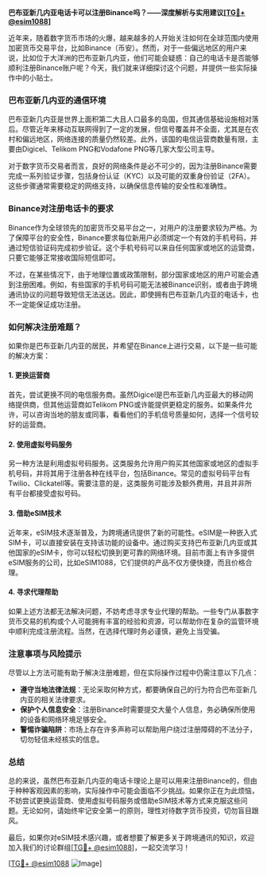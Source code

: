 **巴布亚新几内亚电话卡可以注册Binance吗？——深度解析与实用建议[[TG💪+ @esim1088](https://t.me/s/esim1088)]**

近年来，随着数字货币市场的火爆，越来越多的人开始关注如何在全球范围内使用加密货币交易平台，比如Binance（币安）。然而，对于一些偏远地区的用户来说，比如位于大洋洲的巴布亚新几内亚，他们可能会疑惑：自己的电话卡是否能够顺利注册Binance账户呢？今天，我们就来详细探讨这个问题，并提供一些实际操作中的小贴士。

### 巴布亚新几内亚的通信环境

巴布亚新几内亚是世界上面积第二大且人口最多的岛国，但其通信基础设施相对落后。尽管近年来移动互联网得到了一定的发展，但信号覆盖并不全面，尤其是在农村和偏远地区，网络连接的质量仍然较差。此外，该国的电信运营商数量有限，主要由Digicel、Telikom PNG和Vodafone PNG等几家大型公司主导。

对于数字货币交易者而言，良好的网络条件是必不可少的，因为注册Binance需要完成一系列验证步骤，包括身份认证（KYC）以及可能的双重身份验证（2FA）。这些步骤通常需要稳定的网络支持，以确保信息传输的安全性和准确性。

### Binance对注册电话卡的要求

Binance作为全球领先的加密货币交易平台之一，对用户的注册要求较为严格。为了保障平台的安全性，Binance要求每位新用户必须绑定一个有效的手机号码，并通过短信验证码完成初步验证。这个手机号码可以来自任何国家或地区的运营商，只要它能够正常接收国际短信即可。

不过，在某些情况下，由于地理位置或政策限制，部分国家或地区的用户可能会遇到注册困难。例如，有些国家的手机号码可能无法被Binance识别，或者由于跨境通讯协议的问题导致短信无法送达。因此，即使拥有巴布亚新几内亚的电话卡，也不一定能保证成功注册。

### 如何解决注册难题？

如果你是巴布亚新几内亚的居民，并希望在Binance上进行交易，以下是一些可能的解决方案：

#### 1. **更换运营商**
首先，尝试更换不同的电信服务商。虽然Digicel是巴布亚新几内亚最大的移动网络提供商，但其他运营商如Telikom PNG或许能提供更稳定的服务。如果条件允许，可以咨询当地的朋友或同事，看看他们的手机信号质量如何，选择一个信号较好的运营商。

#### 2. **使用虚拟号码服务**
另一种方法是利用虚拟号码服务。这类服务允许用户购买其他国家或地区的虚拟手机号码，并将其用于注册各种在线平台，包括Binance。常见的虚拟号码平台有Twilio、Clickatell等。需要注意的是，这类服务可能涉及额外费用，并且并非所有平台都接受虚拟号码。

#### 3. **借助eSIM技术**
近年来，eSIM技术逐渐普及，为跨境通讯提供了新的可能性。eSIM是一种嵌入式SIM卡，可以直接安装在支持该功能的设备中。通过购买支持巴布亚新几内亚或其他国家的eSIM卡，你可以轻松切换到更可靠的网络环境。目前市面上有许多提供eSIM服务的公司，比如eSIM1088，它们提供的产品不仅方便快捷，而且价格合理。

#### 4. **寻求代理帮助**
如果上述方法都无法解决问题，不妨考虑寻求专业代理的帮助。一些专门从事数字货币交易的机构或个人可能拥有丰富的经验和资源，可以帮助你在复杂的监管环境中顺利完成注册流程。当然，在选择代理时务必谨慎，避免上当受骗。

### 注意事项与风险提示

尽管以上方法可能有助于解决注册难题，但在实际操作过程中仍需注意以下几点：

- **遵守当地法律法规**：无论采取何种方式，都要确保自己的行为符合巴布亚新几内亚的相关法律要求。
- **保护个人信息安全**：注册Binance时需要提交大量个人信息，务必确保所使用的设备和网络环境足够安全。
- **警惕诈骗陷阱**：市场上存在许多声称可以帮助用户绕过注册障碍的不法分子，切勿轻信未经核实的信息。

### 总结

总的来说，虽然巴布亚新几内亚的电话卡理论上是可以用来注册Binance的，但由于种种客观因素的影响，实际操作中可能会面临不少挑战。如果你正在为此烦恼，不妨尝试更换运营商、使用虚拟号码服务或借助eSIM技术等方式来克服这些问题。无论如何，请始终牢记安全第一的原则，理性对待数字货币投资，切勿盲目跟风。

最后，如果你对eSIM技术感兴趣，或者想要了解更多关于跨境通讯的知识，欢迎加入我们的讨论群组[[TG💪+ @esim1088](https://t.me/s/esim1088)]，一起交流学习！

[[TG💪+ @esim1088](https://t.me/s/esim1088) ![Image](https://i.postimg.cc/4NQfJmqS/Snipaste-2025-05-13-00-14-12.png)]